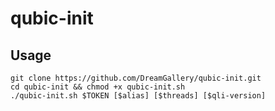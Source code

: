 # qubic-init
## Usage
```
git clone https://github.com/DreamGallery/qubic-init.git
cd qubic-init && chmod +x qubic-init.sh
./qubic-init.sh $TOKEN [$alias] [$threads] [$qli-version]
```
